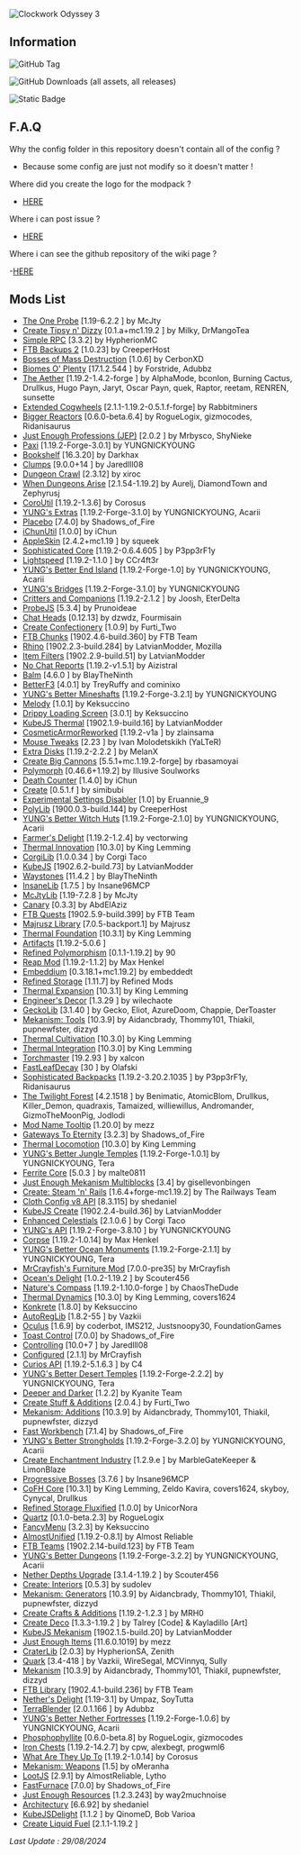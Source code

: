 
![Clockwork Odyssey 3](https://github.com/user-attachments/assets/e9c22a60-568d-46e6-818c-9d56a49182dc)


## Information

![GitHub Tag](https://img.shields.io/github/v/tag/RLLanonymous/Clockwork-Odyssey-Modpack?include_prereleases&sort=date&style=for-the-badge&logo=gitbook&label=Latest%20Version&color=%2307B1E0)

![GitHub Downloads (all assets, all releases)](https://img.shields.io/github/downloads/RLLanonymous/Clockwork-Odyssey-Modpack/total?style=for-the-badge&logo=github&color=%23209403)

![Static Badge](https://img.shields.io/badge/Latest%20Minecraft%20Version%20Supported-1.19.2-%2307b1e0?style=for-the-badge)

## F.A.Q

Why the config folder in this repository doesn't contain all of the config ?

- Because some config are just not modify so it doesn't matter !

Where did you create the logo for the modpack ?

- [HERE](https://www.titlemc.app/)

Where i can post issue ? 

- [HERE](https://github.com/RLLanonymous/Clockwork-Odyssey-Modpack/issues)

Where i can see the github repository of the wiki page ?

-[HERE](https://github.com/RLLanonymous/ClockworkOdysseyWiki)

## Mods List

- [The One Probe](https://www.curseforge.com/projects/245211) [1.19-6.2.2
] by McJty
- [Create Tipsy n' Dizzy](https://www.curseforge.com/projects/952062) [0.1.a+mc1.19.2
] by Milky, DrMangoTea
- [Simple RPC](https://www.curseforge.com/projects/411816) [3.3.2] by HypherionMC
- [FTB Backups 2](https://www.curseforge.com/projects/622737) [1.0.23] by CreeperHost
- [Bosses of Mass Destruction](https://www.curseforge.com/projects/941573) [1.0.6] by CerbonXD
- [Biomes O' Plenty](https://www.curseforge.com/projects/220318) [17.1.2.544
] by Forstride, Adubbz
- [The Aether](https://www.curseforge.com/projects/255308) [1.19.2-1.4.2-forge
] by AlphaMode, bconlon, Burning Cactus, Drullkus, Hugo Payn, Jaryt, Oscar Payn, quek, Raptor, reetam, RENREN, sunsette
- [Extended Cogwheels](https://www.curseforge.com/projects/739973) [2.1.1-1.19.2-0.5.1.f-forge] by Rabbitminers
- [Bigger Reactors](https://www.curseforge.com/projects/407780) [0.6.0-beta.6.4] by RogueLogix, gizmocodes, Ridanisaurus
- [Just Enough Professions (JEP)](https://www.curseforge.com/projects/417645) [2.0.2
] by Mrbysco, ShyNieke
- [Paxi](https://www.curseforge.com/projects/515708) [1.19.2-Forge-3.0.1] by YUNGNICKYOUNG
- [Bookshelf](https://www.curseforge.com/projects/228525) [16.3.20] by Darkhax
- [Clumps](https://www.curseforge.com/projects/256717) [9.0.0+14
] by Jaredlll08
- [Dungeon Crawl](https://www.curseforge.com/projects/324973) [2.3.12] by xiroc
- [When Dungeons Arise](https://www.curseforge.com/projects/442508) [2.1.54-1.19.2] by Aurelj, DiamondTown and Zephyrusj
- [CoroUtil](https://www.curseforge.com/projects/237749) [1.19.2-1.3.6] by Corosus
- [YUNG's Extras](https://www.curseforge.com/projects/480006) [1.19.2-Forge-3.1.0] by YUNGNICKYOUNG, Acarii
- [Placebo](https://www.curseforge.com/projects/283644) [7.4.0] by Shadows_of_Fire
- [iChunUtil](https://www.curseforge.com/projects/229060) [1.0.0] by iChun
- [AppleSkin](https://www.curseforge.com/projects/248787) [2.4.2+mc1.19
] by squeek
- [Sophisticated Core](https://www.curseforge.com/projects/618298) [1.19.2-0.6.4.605
] by P3pp3rF1y
- [Lightspeed](https://modrinth.com/mod/US93mifm) [1.19.2-1.1.0
] by CCr4ft3r
- [YUNG's Better End Island](https://www.curseforge.com/projects/901344) [1.19.2-Forge-1.0] by YUNGNICKYOUNG, Acarii
- [YUNG's Bridges](https://www.curseforge.com/projects/536660) [1.19.2-Forge-3.1.0] by YUNGNICKYOUNG
- [Critters and Companions](https://www.curseforge.com/projects/574913) [1.19.2-2.1.2
] by Joosh, EterDelta
- [ProbeJS](https://www.curseforge.com/projects/585406) [5.3.4] by Prunoideae
- [Chat Heads](https://www.curseforge.com/projects/407206) [0.12.13] by dzwdz, Fourmisain
- [Create Confectionery](https://www.curseforge.com/projects/531834) [1.0.9] by Furti_Two
- [FTB Chunks](https://www.curseforge.com/projects/314906) [1902.4.6-build.360] by FTB Team
- [Rhino](https://www.curseforge.com/projects/416294) [1902.2.3-build.284] by LatvianModder, Mozilla
- [Item Filters](https://www.curseforge.com/projects/309674) [1902.2.9-build.51] by LatvianModder
- [No Chat Reports](https://www.curseforge.com/projects/634062) [1.19.2-v1.5.1] by Aizistral
- [Balm](https://www.curseforge.com/projects/531761) [4.6.0
] by BlayTheNinth
- [BetterF3](https://www.curseforge.com/projects/401648) [4.0.1] by TreyRuffy and cominixo
- [YUNG's Better Mineshafts](https://www.curseforge.com/projects/389665) [1.19.2-Forge-3.2.1] by YUNGNICKYOUNG
- [Melody](https://www.curseforge.com/projects/938643) [1.0.1] by Keksuccino
- [Drippy Loading Screen](https://www.curseforge.com/projects/511770) [3.0.1] by Keksuccino
- [KubeJS Thermal](https://www.curseforge.com/projects/421694) [1902.1.9-build.16] by LatvianModder
- [CosmeticArmorReworked](https://www.curseforge.com/projects/237307) [1.19.2-v1a
] by zlainsama
- [Mouse Tweaks](https://www.curseforge.com/projects/60089) [2.23
] by Ivan Molodetskikh (YaLTeR)
- [Extra Disks](https://www.curseforge.com/projects/351491) [1.19.2-2.2.2
] by MelanX
- [Create Big Cannons](https://www.curseforge.com/projects/646668) [5.5.1+mc.1.19.2-forge] by rbasamoyai
- [Polymorph](https://www.curseforge.com/projects/388800) [0.46.6+1.19.2] by Illusive Soulworks
- [Death Counter](https://www.curseforge.com/projects/229068) [1.4.0] by iChun
- [Create](https://www.curseforge.com/projects/328085) [0.5.1.f
] by simibubi
- [Experimental Settings Disabler](https://www.curseforge.com/projects/926083) [1.0] by Eruannie_9
- [PolyLib](https://www.curseforge.com/projects/576589) [1900.0.3-build.144] by CreeperHost
- [YUNG's Better Witch Huts](https://www.curseforge.com/projects/631401) [1.19.2-Forge-2.1.0] by YUNGNICKYOUNG, Acarii
- [Farmer's Delight](https://www.curseforge.com/projects/398521) [1.19.2-1.2.4] by vectorwing
- [Thermal Innovation](https://www.curseforge.com/projects/291737) [10.3.0] by King Lemming
- [CorgiLib](https://www.curseforge.com/projects/693313) [1.0.0.34
] by Corgi Taco
- [KubeJS](https://www.curseforge.com/projects/238086) [1902.6.2-build.73] by LatvianModder
- [Waystones](https://www.curseforge.com/projects/245755) [11.4.2
] by BlayTheNinth
- [InsaneLib](https://www.curseforge.com/projects/465109) [1.7.5
] by Insane96MCP
- [McJtyLib](https://www.curseforge.com/projects/233105) [1.19-7.2.8
] by McJty
- [Canary](https://www.curseforge.com/projects/665658) [0.3.3] by AbdElAziz
- [FTB Quests](https://www.curseforge.com/projects/289412) [1902.5.9-build.399] by FTB Team
- [Majrusz Library](https://www.curseforge.com/projects/437409) [7.0.5-backport.1] by Majrusz
- [Thermal Foundation](https://www.curseforge.com/projects/222880) [10.3.1] by King Lemming
- [Artifacts](https://www.curseforge.com/projects/312353) [1.19.2-5.0.6
]
- [Refined Polymorphism](https://www.curseforge.com/projects/943086) [0.1.1-1.19.2] by 90
- [Reap Mod](https://www.curseforge.com/projects/244256) [1.19.2-1.1.2] by Max Henkel
- [Embeddium](https://www.curseforge.com/projects/908741) [0.3.18.1+mc1.19.2] by embeddedt
- [Refined Storage](https://www.curseforge.com/projects/243076) [1.11.7] by Refined Mods
- [Thermal Expansion](https://www.curseforge.com/projects/69163) [10.3.1] by King Lemming
- [Engineer's Decor](https://www.curseforge.com/projects/313866) [1.3.29
] by wilechaote
- [GeckoLib](https://www.curseforge.com/projects/388172) [3.1.40
] by Gecko, Eliot, AzureDoom, Chappie, DerToaster
- [Mekanism: Tools](https://www.curseforge.com/projects/268567) [10.3.9] by Aidancbrady, Thommy101, Thiakil, pupnewfster, dizzyd
- [Thermal Cultivation](https://www.curseforge.com/projects/271835) [10.3.0] by King Lemming
- [Thermal Integration](https://www.curseforge.com/projects/626708) [10.3.0] by King Lemming
- [Torchmaster](https://www.curseforge.com/projects/254268) [19.2.93
] by xalcon
- [FastLeafDecay](https://www.curseforge.com/projects/230976) [30
] by Olafski
- [Sophisticated Backpacks](https://www.curseforge.com/projects/422301) [1.19.2-3.20.2.1035
] by P3pp3rF1y, Ridanisaurus
- [The Twilight Forest](https://www.curseforge.com/projects/227639) [4.2.1518
] by Benimatic, AtomicBlom, Drullkus, Killer_Demon, quadraxis, Tamaized, williewillus, Andromander, GizmoTheMoonPig, Jodlodi
- [Mod Name Tooltip](https://www.curseforge.com/projects/238747) [1.20.0] by mezz
- [Gateways To Eternity](https://www.curseforge.com/projects/417802) [3.2.3] by Shadows_of_Fire
- [Thermal Locomotion](https://www.curseforge.com/projects/406959) [10.3.0] by King Lemming
- [YUNG's Better Jungle Temples](https://www.curseforge.com/projects/897669) [1.19.2-Forge-1.0.1] by YUNGNICKYOUNG, Tera
- [Ferrite Core](https://www.curseforge.com/projects/429235) [5.0.3
] by malte0811
- [Just Enough Mekanism Multiblocks](https://www.curseforge.com/projects/898746) [3.4] by gisellevonbingen
- [Create: Steam 'n' Rails](https://www.curseforge.com/projects/688231) [1.6.4+forge-mc1.19.2] by The Railways Team
- [Cloth Config v8 API](https://www.curseforge.com/projects/348521) [8.3.115] by shedaniel
- [KubeJS Create](https://www.curseforge.com/projects/429371) [1902.2.4-build.36] by LatvianModder
- [Enhanced Celestials](https://www.curseforge.com/projects/438447) [2.1.0.6
] by Corgi Taco
- [YUNG's API](https://www.curseforge.com/projects/421850) [1.19.2-Forge-3.8.10
] by YUNGNICKYOUNG
- [Corpse](https://www.curseforge.com/projects/316582) [1.19.2-1.0.14] by Max Henkel
- [YUNG's Better Ocean Monuments](https://www.curseforge.com/projects/689238) [1.19.2-Forge-2.1.1] by YUNGNICKYOUNG, Tera
- [MrCrayfish's Furniture Mod](https://www.curseforge.com/projects/55438) [7.0.0-pre35] by MrCrayfish
- [Ocean's Delight](https://www.curseforge.com/projects/841262) [1.0.2-1.19.2
] by Scouter456
- [Nature's Compass](https://www.curseforge.com/projects/252848) [1.19.2-1.10.0-forge
] by ChaosTheDude
- [Thermal Dynamics](https://www.curseforge.com/projects/227443) [10.3.0] by King Lemming, covers1624
- [Konkrete](https://www.curseforge.com/projects/410295) [1.8.0] by Keksuccino
- [AutoRegLib](https://www.curseforge.com/projects/250363) [1.8.2-55
] by Vazkii
- [Oculus](https://www.curseforge.com/projects/581495) [1.6.9] by coderbot, IMS212, Justsnoopy30, FoundationGames
- [Toast Control](https://www.curseforge.com/projects/271740) [7.0.0] by Shadows_of_Fire
- [Controlling](https://www.curseforge.com/projects/250398) [10.0+7
] by Jaredlll08
- [Configured](https://www.curseforge.com/projects/457570) [2.1.1] by MrCrayfish
- [Curios API](https://www.curseforge.com/projects/309927) [1.19.2-5.1.6.3
] by C4
- [YUNG's Better Desert Temples](https://www.curseforge.com/projects/631016) [1.19.2-Forge-2.2.2] by YUNGNICKYOUNG, Tera
- [Deeper and Darker](https://www.curseforge.com/projects/659011) [1.2.2] by Kyanite Team
- [Create Stuff & Additions](https://www.curseforge.com/projects/466792) [2.0.4.] by Furti_Two
- [Mekanism: Additions](https://www.curseforge.com/projects/345425) [10.3.9] by Aidancbrady, Thommy101, Thiakil, pupnewfster, dizzyd
- [Fast Workbench](https://www.curseforge.com/projects/288885) [7.1.4] by Shadows_of_Fire
- [YUNG's Better Strongholds](https://www.curseforge.com/projects/465575) [1.19.2-Forge-3.2.0] by YUNGNICKYOUNG, Acarii
- [Create Enchantment Industry](https://www.curseforge.com/projects/688768) [1.2.9.e
] by MarbleGateKeeper & LimonBlaze
- [Progressive Bosses](https://www.curseforge.com/projects/289466) [3.7.6
] by Insane96MCP
- [CoFH Core](https://www.curseforge.com/projects/69162) [10.3.1] by King Lemming, Zeldo Kavira, covers1624, skyboy, Cynycal, Drullkus
- [Refined Storage Fluxified](https://www.curseforge.com/projects/383669) [1.0.0] by UnicorNora
- [Quartz](https://www.curseforge.com/projects/552262) [0.1.0-beta.2.3] by RogueLogix
- [FancyMenu](https://www.curseforge.com/projects/367706) [3.2.3] by Keksuccino
- [AlmostUnified](https://www.curseforge.com/projects/633823) [1.19.2-0.8.1] by Almost Reliable
- [FTB Teams](https://www.curseforge.com/projects/404468) [1902.2.14-build.123] by FTB Team
- [YUNG's Better Dungeons](https://www.curseforge.com/projects/510089) [1.19.2-Forge-3.2.2] by YUNGNICKYOUNG, Acarii
- [Nether Depths Upgrade](https://www.curseforge.com/projects/670011) [3.1.4-1.19.2
] by Scouter456
- [Create: Interiors](https://www.curseforge.com/projects/906239) [0.5.3] by sudolev
- [Mekanism: Generators](https://www.curseforge.com/projects/268566) [10.3.9] by Aidancbrady, Thommy101, Thiakil, pupnewfster, dizzyd
- [Create Crafts & Additions](https://www.curseforge.com/projects/439890) [1.19.2-1.2.3
] by MRH0
- [Create Deco](https://www.curseforge.com/projects/509285) [1.3.3-1.19.2
] by Talrey [Code] & Kayladillo [Art]
- [KubeJS Mekanism](https://www.curseforge.com/projects/418651) [1902.1.5-build.20] by LatvianModder
- [Just Enough Items](https://www.curseforge.com/projects/238222) [11.6.0.1019] by mezz
- [CraterLib](https://www.curseforge.com/projects/867099) [2.0.3] by HypherionSA, Zenith
- [Quark](https://www.curseforge.com/projects/243121) [3.4-418
] by Vazkii, WireSegal, MCVinnyq, Sully
- [Mekanism](https://www.curseforge.com/projects/268560) [10.3.9] by Aidancbrady, Thommy101, Thiakil, pupnewfster, dizzyd
- [FTB Library](https://www.curseforge.com/projects/404465) [1902.4.1-build.236] by FTB Team
- [Nether's Delight](https://www.curseforge.com/projects/496394) [1.19-3.1] by Umpaz, SoyTutta
- [TerraBlender](https://www.curseforge.com/projects/563928) [2.0.1.166
] by Adubbz
- [YUNG's Better Nether Fortresses](https://www.curseforge.com/projects/817651) [1.19.2-Forge-1.0.6] by YUNGNICKYOUNG, Acarii
- [Phosphophyllite](https://www.curseforge.com/projects/412551) [0.6.0-beta.8] by RogueLogix, gizmocodes
- [Iron Chests](https://www.curseforge.com/projects/228756) [1.19.2-14.2.7] by cpw, alexbegt, progwml6
- [What Are They Up To](https://www.curseforge.com/projects/945479) [1.19.2-1.0.14] by Corosus
- [Mekanism: Weapons](https://www.curseforge.com/projects/929829) [1.5] by oMeranha
- [LootJS](https://www.curseforge.com/projects/570630) [2.9.1] by AlmostReliable, Lytho
- [FastFurnace](https://www.curseforge.com/projects/299540) [7.0.0] by Shadows_of_Fire
- [Just Enough Resources](https://www.curseforge.com/projects/240630) [1.2.3.243] by way2muchnoise
- [Architectury](https://www.curseforge.com/projects/419699) [6.6.92] by shedaniel
- [KubeJSDelight](https://www.curseforge.com/projects/864875) [1.1.2
] by QinomeD, Bob Varioa
- [Create Liquid Fuel](https://www.curseforge.com/projects/840734) [2.1.1-1.19.2
]

 *Last Update : 29/08/2024*

